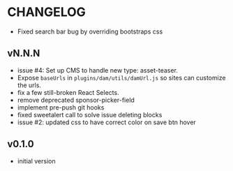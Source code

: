 # CHANGELOG
* Fixed search bar bug by overriding bootstraps css 

## vN.N.N
* issue #4: Set up CMS to handle new type: asset-teaser.
* Expose `baseUrls` in `plugins/dam/utils/damUrl.js` so sites can customize the urls.
* fix a few still-broken React Selects.
* remove deprecated sponsor-picker-field
* implement pre-push git hooks
* fixed sweetalert call to solve issue deleting blocks
* issue #2: updated css to have correct color on save btn hover

## v0.1.0
* initial version
